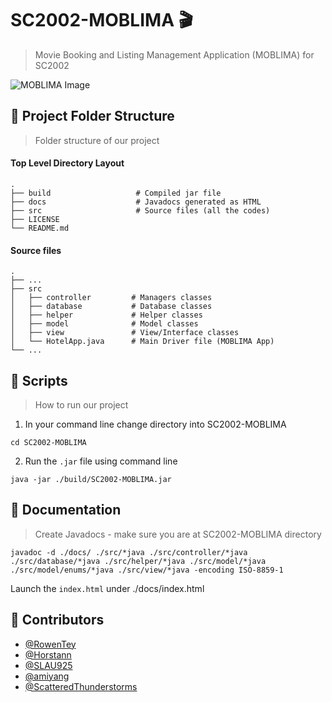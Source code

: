 # SC2002-MOBLIMA 🎬

> Movie Booking and Listing Management Application (MOBLIMA) for SC2002

![MOBLIMA Image](https://i.imgur.com/taKl0RI.jpeg)

## 📂 Project Folder Structure

> Folder structure of our project

#### Top Level Directory Layout

```terminal
.
├── build                   # Compiled jar file
├── docs                    # Javadocs generated as HTML
├── src                     # Source files (all the codes)
├── LICENSE
└── README.md
```

#### Source files

```terminal
.
├── ...
├── src                    
│   ├── controller         # Managers classes
│   ├── database           # Database classes
│   ├── helper             # Helper classes
│   ├── model              # Model classes
│   ├── view               # View/Interface classes
│   └── HotelApp.java      # Main Driver file (MOBLIMA App)
└── ...
```

## 📝 Scripts

> How to run our project

1. In your command line change directory into SC2002-MOBLIMA

```terminal
cd SC2002-MOBLIMA
```

2. Run the `.jar` file using command line

```terminal
java -jar ./build/SC2002-MOBLIMA.jar
```

## 📃 Documentation

> Create Javadocs - make sure you are at SC2002-MOBLIMA directory

```terminal
javadoc -d ./docs/ ./src/*java ./src/controller/*java ./src/database/*java ./src/helper/*java ./src/model/*java ./src/model/enums/*java ./src/view/*java -encoding ISO-8859-1
```

Launch the `index.html` under ./docs/index.html

## 🧠 Contributors

- [@RowenTey](https://github.com/RowenTey)
- [@Horstann](https://github.com/Horstann)
- [@SLAU925](https://github.com/SLAU925)
- [@amiyang](https://github.com/amiyang)
- [@ScatteredThunderstorms](https://github.com/ScatteredThunderstorms)

